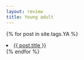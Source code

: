 ```yaml
---
layout: review
title: Young adult
---
```


{% for post in site.tags.YA %}
 <li><span><a href="{{ post.url }}">{{ post.title }}</a></li>
{% endfor %}
